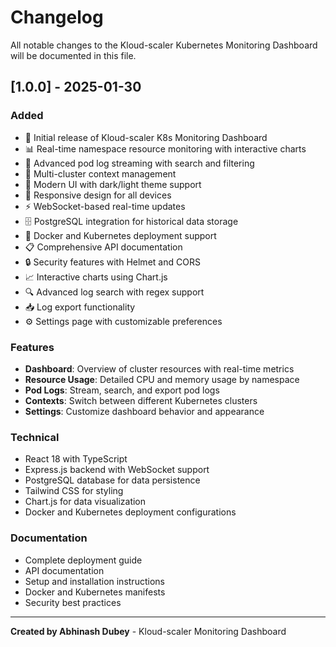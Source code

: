 # Changelog

All notable changes to the Kloud-scaler Kubernetes Monitoring Dashboard will be documented in this file.

## [1.0.0] - 2025-01-30

### Added
- 🎉 Initial release of Kloud-scaler K8s Monitoring Dashboard
- 📊 Real-time namespace resource monitoring with interactive charts
- 📝 Advanced pod log streaming with search and filtering
- 🔄 Multi-cluster context management
- 🎨 Modern UI with dark/light theme support
- 📱 Responsive design for all devices
- ⚡ WebSocket-based real-time updates
- 🗄️ PostgreSQL integration for historical data storage
- 🐳 Docker and Kubernetes deployment support
- 📋 Comprehensive API documentation
- 🔒 Security features with Helmet and CORS
- 📈 Interactive charts using Chart.js
- 🔍 Advanced log search with regex support
- 📥 Log export functionality
- ⚙️ Settings page with customizable preferences

### Features
- **Dashboard**: Overview of cluster resources with real-time metrics
- **Resource Usage**: Detailed CPU and memory usage by namespace
- **Pod Logs**: Stream, search, and export pod logs
- **Contexts**: Switch between different Kubernetes clusters
- **Settings**: Customize dashboard behavior and appearance

### Technical
- React 18 with TypeScript
- Express.js backend with WebSocket support
- PostgreSQL database for data persistence
- Tailwind CSS for styling
- Chart.js for data visualization
- Docker and Kubernetes deployment configurations

### Documentation
- Complete deployment guide
- API documentation
- Setup and installation instructions
- Docker and Kubernetes manifests
- Security best practices

---

**Created by Abhinash Dubey** - Kloud-scaler Monitoring Dashboard